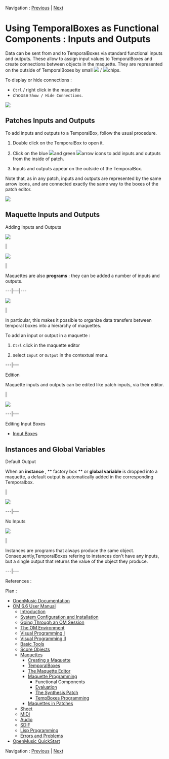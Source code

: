 Navigation : [Previous](Programming%20Maquette "page
précédente\(Maquette Programming\)") | [Next](MaquetteEvaluation
"Next\(Evaluation\)")


# Using TemporalBoxes as Functional Components : Inputs and Outputs

Data can be sent from and to TemporalBoxes via standard functional inputs and
outputs. These allow to assign input values to TemporalBoxes and create
connections between objects in the maquette. They are represented on the
outside of TemporalBoxes by  small ![](../res/inputmaquette_icon.png) /
![](../res/outputmaquette1_icon.png)chips.

To display or hide connections :

  * `Ctrl` / right click in the maquette
  * choose `Show / Hide Connections`. 

![](../res/showc.png)

## Patches Inputs and Outputs

To add inputs and outputs to a TemporalBox, follow the usual procedure.

  1. Double click on the TemporalBox to open it.

  2. Click on the blue ![](../res/bluearrow_icon_1.png)and green ![](../res/greenarrow_icon_1.png)arrow icons to add inputs and outputs from the inside of patch. 

  3. Inputs and outputs appear on the outside of the TemporalBox.

Note that, as in any patch, inputs and outputs are represented by the same
arrow icons, and are connected exactly the same way to the boxes of the patch
editor.

![](../res/inputsoutputstempobj.png)

## Maquette Inputs and Outputs

Adding Inputs and Outputs

![](../res/input1_icon.png)

|

![](../res/output1_icon.png)

|

Maquettes are also  **programs** : they can be added a number of inputs and
outputs.  
  
---|---|---  
  
![](../res/addinout.png)

|

In particular, this makes it possible to organize data transfers between
temporal boxes into a hierarchy of maquettes.

To add an input or output in a maquette :

  1. `Ctrl` click in the maquette editor

  2. select `Input` or `Output` in the contextual menu.

  
  
---|---  
  
Edition

Maquette inputs and outputs can be edited like patch inputs, via their editor.

|

![](../res/inedit.png)  
  
---|---  
  
Editing Input Boxes

  * [Input Boxes](AbsInputBoxes)

## Instances and Global Variables

Default Output

When an  **instance** , ** factory box ** or  **global variable** is dropped
into a maquette, a default output is automatically added in the corresponding
Temporalbox.

|

![](../res/defoutputinstance.png)  
  
---|---  
  
No Inputs

![](../res/outputinstance.png)

|

Instances are programs that always produce the same object.
Consequently,TemporalBoxes refering to instances don't have any inputs, but a
single output that returns the value of the object they produce.  
  
---|---  
  
References :

Plan :

  * [OpenMusic Documentation](OM-Documentation)
  * [OM 6.6 User Manual](OM-User-Manual)
    * [Introduction](00-Sommaire)
    * [System Configuration and Installation](Installation)
    * [Going Through an OM Session](Goingthrough)
    * [The OM Environment](Environment)
    * [Visual Programming I](BasicVisualProgramming)
    * [Visual Programming II](AdvancedVisualProgramming)
    * [Basic Tools](BasicObjects)
    * [Score Objects](ScoreObjects)
    * [Maquettes](Maquettes)
      * [Creating a Maquette](Maquette)
      * [TemporalBoxes](TemporalBoxes)
      * [The Maquette Editor](Editor)
      * [Maquette Programming](Programming%20Maquette)
        * Functional Components
        * [Evaluation](MaquetteEvaluation)
        * [The Synthesis Patch](Synthpatchprog)
        * [TempBoxes Programming](TempProgramming)
      * [Maquettes in Patches](Maquettes%20in%20Patches)
    * [Sheet](Sheet)
    * [MIDI](MIDI)
    * [Audio](Audio)
    * [SDIF](SDIF)
    * [Lisp Programming](Lisp)
    * [Errors and Problems](errors)
  * [OpenMusic QuickStart](QuickStart-Chapters)

Navigation : [Previous](Programming%20Maquette "page
précédente\(Maquette Programming\)") | [Next](MaquetteEvaluation
"Next\(Evaluation\)")

